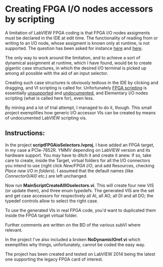 # Creating FPGA I/O nodes accessors by scripting

A limitation of LabVIEW FPGA coding is that FPGA I/O nodes assigments must be declared in the IDE at edit time.
The functionality of reading from or writing to an I/O node, whose assigment is known only at runtime, is not
supported. The question has been asked for instance
[here](https://forums.ni.com/t5/LabVIEW/Programmatically-selecting-Digital-IO-at-run-time-on-FPGA/td-p/682669) and [here](https://stackoverflow.com/questions/31296571/labview-programmatically-setting-fpga-i-o-variables-templates).

The only way to work around the limitation, and to achieve a sort of dynamical assigmnent at runtime, which I have
found, would be to create gigantic case structures, in which the desired I/O terminal is picked up among all
possible with the aid of an input selector.

Creating such case structures is obviously tedious in the IDE by clicking and dragging, and VI scripting is
called for. Unfortunately [FPGA scripting](https://lavag.org/topic/16684-fpga-scripting/) is essentially
[unsupported](https://lavag.org/topic/19564-use-scripting-on-fpga-interface-readwrite-control/?do=findComment&comment=118158)
and [undocumented](https://forums.ni.com/t5/LabVIEW/Using-VI-Scripting-to-generate-FPGA-VI/m-p/3989927/highlight/true#M1138482),
and Elementary I/O nodes scripting (what is called here for), even less.

By mining and a lot of trial attempt, I managed to do it, though.
This small project exemplifies how generic I/O accessor VIs can be created
by means of undocumented LabVIEW scripting vis.

## Instructions:

In the project **scriptFPGAioSelectors.lvproj**, I have added an FPGA target, in my case a PCIe-7852R.
YMMV depending on LabVIEW version and its hardware support. You may have to ditch it and create it anew.
If so, take care to create, inside the Target, virtual folders for all the I/O connectors you intend to use
(right click _New/FPGA I/O_, and add Resources, checking _Place new I/O in folders_). I assumed that the
default names (like _Connector0/AI0_ etc.) are left unchanged.

Now run **MainScriptCreateAllIOselectors.vi**. This will create four new VIS (or update them), and three
enum typedefs. The generated VIS are the set and get case accessors for respectively all AI, all AO, all DI and all
DO; the typedef controls allow to select the right case.

To use the generated VIs in real FPGA code, you'd want to duplicated them inside the FPGA target virtual folder.

Further comments are written on the BD of the various subVI where relevant.

In the project I've also included a broken **NoDynamicIOref.vi** which exemplifies why things, unfortunately,
cannot be coded the easy way.

The project has been created and tested on LabVIEW 2014 being the latest one supporting the legacy FPGA
card of interest.